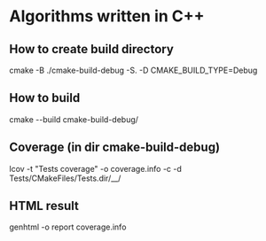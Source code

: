 # Algorithms written in C++

## How to create build directory

cmake -B ./cmake-build-debug -S. -D CMAKE_BUILD_TYPE=Debug

## How to build

cmake --build cmake-build-debug/

## Coverage (in dir cmake-build-debug)

lcov -t "Tests coverage" -o coverage.info -c -d Tests/CMakeFiles/Tests.dir/__/

## HTML result

genhtml -o report coverage.info
